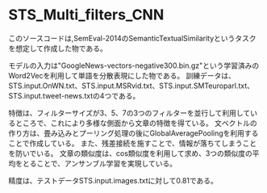 # STS_Multi_filters_CNN

このソースコードは,SemEval-2014のSemanticTextualSimilarityというタスクを想定して作成した物である。

モデルの入力は"GoogleNews-vectors-negative300.bin.gz"という学習済みのWord2Vecを利用して単語を分散表現にした物である。
訓練データは、STS.input.OnWN.txt、STS.input.MSRvid.txt、STS.input.SMTeuroparl.txt、STS.input.tweet-news.txtの4つである。

特徴は、フィルターサイズが3、5、7の3つのフィルターを並行して利用しているところで、これにより多様な側面から文章の特徴を得ている。
文ベクトルの作り方は、畳み込みとプーリング処理の後にGlobalAveragePoolingを利用することで作成している。
また、残差接続を施すことで、情報が落ちてしまうことを防いでいる。
文章の類似度は、cos類似度を利用して求め、3つの類似度の平均をとることで、アンサンブル学習を実現している。

精度は、テストデータSTS.input.images.txtに対して0.81である。
